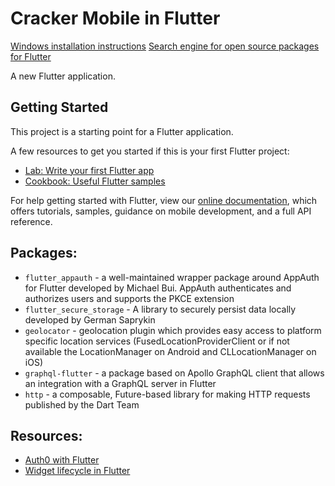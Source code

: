 # Cracker Mobile in Flutter

[Windows installation instructions](https://flutter.dev/docs/get-started/install/windows)
[Search engine for open source packages for Flutter](https://pub.dev/)

A new Flutter application.

## Getting Started

This project is a starting point for a Flutter application.

A few resources to get you started if this is your first Flutter project:

- [Lab: Write your first Flutter app](https://flutter.dev/docs/get-started/codelab)
- [Cookbook: Useful Flutter samples](https://flutter.dev/docs/cookbook)

For help getting started with Flutter, view our
[online documentation](https://flutter.dev/docs), which offers tutorials,
samples, guidance on mobile development, and a full API reference.

## Packages:

- `flutter_appauth` - a well-maintained wrapper package around AppAuth for Flutter developed by Michael Bui. AppAuth authenticates and authorizes users and supports the PKCE extension
- `flutter_secure_storage` - A library to securely persist data locally developed by German Saprykin
- `geolocator` - geolocation plugin which provides easy access to platform specific location services (FusedLocationProviderClient or if not available the LocationManager on Android and CLLocationManager on iOS)
- `graphql-flutter` - a package based on Apollo GraphQL client that allows an integration with a GraphQL server in Flutter
- `http` - a composable, Future-based library for making HTTP requests published by the Dart Team

## Resources:

- [Auth0 with Flutter](https://auth0.com/blog/get-started-with-flutter-authentication/)
- [Widget lifecycle in Flutter](https://stackoverflow.com/questions/41479255/life-cycle-in-flutter)
